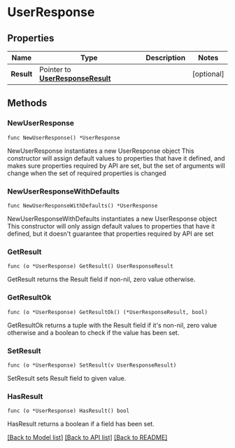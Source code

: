 # UserResponse

## Properties

Name | Type | Description | Notes
------------ | ------------- | ------------- | -------------
**Result** | Pointer to [**UserResponseResult**](UserResponseResult.md) |  | [optional] 

## Methods

### NewUserResponse

`func NewUserResponse() *UserResponse`

NewUserResponse instantiates a new UserResponse object
This constructor will assign default values to properties that have it defined,
and makes sure properties required by API are set, but the set of arguments
will change when the set of required properties is changed

### NewUserResponseWithDefaults

`func NewUserResponseWithDefaults() *UserResponse`

NewUserResponseWithDefaults instantiates a new UserResponse object
This constructor will only assign default values to properties that have it defined,
but it doesn't guarantee that properties required by API are set

### GetResult

`func (o *UserResponse) GetResult() UserResponseResult`

GetResult returns the Result field if non-nil, zero value otherwise.

### GetResultOk

`func (o *UserResponse) GetResultOk() (*UserResponseResult, bool)`

GetResultOk returns a tuple with the Result field if it's non-nil, zero value otherwise
and a boolean to check if the value has been set.

### SetResult

`func (o *UserResponse) SetResult(v UserResponseResult)`

SetResult sets Result field to given value.

### HasResult

`func (o *UserResponse) HasResult() bool`

HasResult returns a boolean if a field has been set.


[[Back to Model list]](../README.md#documentation-for-models) [[Back to API list]](../README.md#documentation-for-api-endpoints) [[Back to README]](../README.md)


